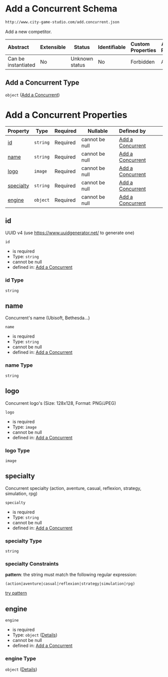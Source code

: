 # Add a Concurrent Schema

```txt
http://www.city-game-studio.com/add.concurrent.json
```

Add a new competitor.


| Abstract            | Extensible | Status         | Identifiable | Custom Properties | Additional Properties | Access Restrictions | Defined In                                                                             |
| :------------------ | ---------- | -------------- | ------------ | :---------------- | --------------------- | ------------------- | -------------------------------------------------------------------------------------- |
| Can be instantiated | No         | Unknown status | No           | Forbidden         | Allowed               | none                | [add-concurrent.schema.json](../out/add-concurrent.schema.json "open original schema") |

## Add a Concurrent Type

`object` ([Add a Concurrent](add-concurrent.md))

# Add a Concurrent Properties

| Property                | Type     | Required | Nullable       | Defined by                                                                                                                                  |
| :---------------------- | -------- | -------- | -------------- | :------------------------------------------------------------------------------------------------------------------------------------------ |
| [id](#id)               | `string` | Required | cannot be null | [Add a Concurrent](add-concurrent-properties-id.md "http&#x3A;//www.city-game-studio.com/add.concurrent.json#/properties/id")               |
| [name](#name)           | `string` | Required | cannot be null | [Add a Concurrent](add-concurrent-properties-name.md "http&#x3A;//www.city-game-studio.com/add.concurrent.json#/properties/name")           |
| [logo](#logo)           | `image`  | Required | cannot be null | [Add a Concurrent](add-concurrent-properties-logo.md "http&#x3A;//www.city-game-studio.com/add.concurrent.json#/properties/logo")           |
| [specialty](#specialty) | `string` | Required | cannot be null | [Add a Concurrent](add-concurrent-properties-specialty.md "http&#x3A;//www.city-game-studio.com/add.concurrent.json#/properties/specialty") |
| [engine](#engine)       | `object` | Required | cannot be null | [Add a Concurrent](add-concurrent-properties-engine.md "http&#x3A;//www.city-game-studio.com/add.concurrent.json#/properties/engine")       |

## id

UUID v4 (use <https://www.uuidgenerator.net/> to generate one)


`id`

-   is required
-   Type: `string`
-   cannot be null
-   defined in: [Add a Concurrent](add-concurrent-properties-id.md "http&#x3A;//www.city-game-studio.com/add.concurrent.json#/properties/id")

### id Type

`string`

## name

Concurrent's name (Ubisoft, Bethesda...)


`name`

-   is required
-   Type: `string`
-   cannot be null
-   defined in: [Add a Concurrent](add-concurrent-properties-name.md "http&#x3A;//www.city-game-studio.com/add.concurrent.json#/properties/name")

### name Type

`string`

## logo

Concurrent logo's (Size: 128x128, Format: PNG/JPEG)


`logo`

-   is required
-   Type: `image`
-   cannot be null
-   defined in: [Add a Concurrent](add-concurrent-properties-logo.md "http&#x3A;//www.city-game-studio.com/add.concurrent.json#/properties/logo")

### logo Type

`image`

## specialty

Concurrent specialty (action, aventure, casual, reflexion, strategy, simulation, rpg)


`specialty`

-   is required
-   Type: `string`
-   cannot be null
-   defined in: [Add a Concurrent](add-concurrent-properties-specialty.md "http&#x3A;//www.city-game-studio.com/add.concurrent.json#/properties/specialty")

### specialty Type

`string`

### specialty Constraints

**pattern**: the string must match the following regular expression: 

```regexp
(action|aventure|casual|reflexion|strategy|simulation|rpg)
```

[try pattern](https://regexr.com/?expression=(action%7Caventure%7Ccasual%7Creflexion%7Cstrategy%7Csimulation%7Crpg) "try regular expression with regexr.com")

## engine




`engine`

-   is required
-   Type: `object` ([Details](add-concurrent-properties-engine.md))
-   cannot be null
-   defined in: [Add a Concurrent](add-concurrent-properties-engine.md "http&#x3A;//www.city-game-studio.com/add.concurrent.json#/properties/engine")

### engine Type

`object` ([Details](add-concurrent-properties-engine.md))
